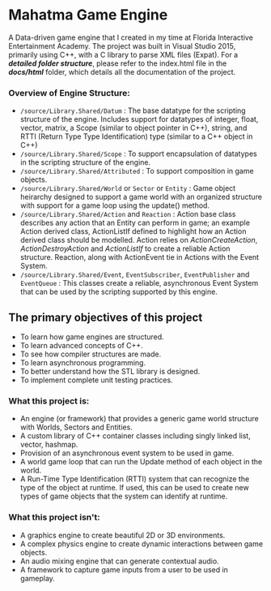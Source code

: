 # Mahatma Game Engine
A Data-driven game engine that I created in my time at Florida Interactive Entertainment Academy. The project was built in Visual Studio 2015, primarily using C++, with a C library to parse XML files (Expat). 
For a **_detailed folder structure_**, please refer to the index.html file in the **_docs/html_** folder, which details all the documentation of the project.

### Overview of Engine Structure:
 - `/source/Library.Shared/Datum` :
 The base datatype for the scripting structure of the engine. Includes support for datatypes of integer, float, vector, matrix, a Scope (similar to object pointer in C++), string, and RTTI (Return Type Type Identification) type (similar to a C++ object in C++)
 - `/source/Library.Shared/Scope` :
 To support encapsulation of datatypes in the scripting structure of the engine.
 - `/source/Library.Shared/Attributed` : 
 To support composition in game objects.
 - `/source/Library.Shared/World` or `Sector` or `Entity` :
 Game object heirarchy designed to support a game world with an organized structure with support for a game loop using the update() method.
 - `/source/Library.Shared/Action` and `Reaction` :
 Action base class describes any action that an Entity can perform in game; an example Action derived class, ActionListIf defined to highlight how an Action derived class should be modelled. Action relies on _ActionCreateAction_, _ActionDestroyAction_ and _ActionListIf_ to create a reliable Action structure.
 Reaction, along with ActionEvent tie in Actions with the Event System.
 - `/source/Library.Shared/Event`, `EventSubscriber`, `EventPublisher` and `EventQueue` :
 This classes create a reliable, asynchronous Event System that can be used by the scripting supported by this engine. 

## The primary objectives of this project
 - To learn how game engines are structured.
 - To learn advanced concepts of C++.
 - To see how compiler structures are made.
 - To learn asynchronous programming.
 - To better understand how the STL library is designed.
 - To implement complete unit testing practices.

### What this project is:
 - An engine (or framework) that provides a generic game world structure with Worlds, Sectors and Entities.
 - A custom library of C++ container classes including singly linked list, vector, hashmap.
 - Provision of an asynchronous event system to be used in game.
 - A world game loop that can run the Update method of each object in the world.
 - A Run-Time Type Identification (RTTI) system that can recognize the type of the object at runtime. If used, this can be used to create new types of game objects that the system can identify at runtime.

### What this project isn't:
 - A graphics engine to create beautiful 2D or 3D environments.
 - A complex physics engine to create dynamic interactions between game objects.
 - An audio mixing engine that can generate contextual audio.
 - A framework to capture game inputs from a user to be used in gameplay.
